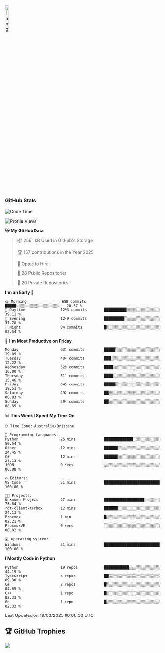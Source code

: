 <p align="left"><img width=15%" src="https://github.com/alansmathew/alansmathew/raw/master/lang.gif" alt="lang image here" /></p>

# <h3 align="left">GitHub Stats</h3>

<!--START_SECTION:waka-->
![Code Time](http://img.shields.io/badge/Code%20Time-560%20hrs%2024%20mins-blue)

![Profile Views](http://img.shields.io/badge/Profile%20Views-4-blue)

**🐱 My GitHub Data** 

> 📦 256.1 kB Used in GitHub's Storage 
 > 
> 🏆 157 Contributions in the Year 2025
 > 
> 💼 Opted to Hire
 > 
> 📜 28 Public Repositories 
 > 
> 🔑 20 Private Repositories 
 > 
**I'm an Early 🐤** 

```text
🌞 Morning                680 commits         █████░░░░░░░░░░░░░░░░░░░░   20.57 % 
🌆 Daytime                1293 commits        ██████████░░░░░░░░░░░░░░░   39.11 % 
🌃 Evening                1249 commits        █████████░░░░░░░░░░░░░░░░   37.78 % 
🌙 Night                  84 commits          █░░░░░░░░░░░░░░░░░░░░░░░░   02.54 % 
```
📅 **I'm Most Productive on Friday** 

```text
Monday                   631 commits         █████░░░░░░░░░░░░░░░░░░░░   19.09 % 
Tuesday                  404 commits         ███░░░░░░░░░░░░░░░░░░░░░░   12.22 % 
Wednesday                529 commits         ████░░░░░░░░░░░░░░░░░░░░░   16.00 % 
Thursday                 511 commits         ████░░░░░░░░░░░░░░░░░░░░░   15.46 % 
Friday                   645 commits         █████░░░░░░░░░░░░░░░░░░░░   19.51 % 
Saturday                 292 commits         ██░░░░░░░░░░░░░░░░░░░░░░░   08.83 % 
Sunday                   294 commits         ██░░░░░░░░░░░░░░░░░░░░░░░   08.89 % 
```


📊 **This Week I Spent My Time On** 

```text
🕑︎ Time Zone: Australia/Brisbane

💬 Programming Languages: 
Python                   25 mins             █████████████░░░░░░░░░░░░   50.54 % 
Other                    12 mins             ██████░░░░░░░░░░░░░░░░░░░   24.45 % 
C#                       12 mins             ██████░░░░░░░░░░░░░░░░░░░   24.13 % 
JSON                     0 secs              ░░░░░░░░░░░░░░░░░░░░░░░░░   00.88 % 

🔥 Editors: 
VS Code                  51 mins             █████████████████████████   100.00 % 

🐱‍💻 Projects: 
Unknown Project          37 mins             ██████████████████░░░░░░░   73.64 % 
rdt-client-torbox        12 mins             ██████░░░░░░░░░░░░░░░░░░░   24.13 % 
Proxmox                  1 min               █░░░░░░░░░░░░░░░░░░░░░░░░   02.21 % 
ProxmoxVE                0 secs              ░░░░░░░░░░░░░░░░░░░░░░░░░   00.02 % 

💻 Operating System: 
Windows                  51 mins             █████████████████████████   100.00 % 
```

**I Mostly Code in Python** 

```text
Python                   19 repos            ███████████░░░░░░░░░░░░░░   44.19 % 
TypeScript               4 repos             ██░░░░░░░░░░░░░░░░░░░░░░░   09.30 % 
C#                       2 repos             █░░░░░░░░░░░░░░░░░░░░░░░░   04.65 % 
C++                      1 repo              █░░░░░░░░░░░░░░░░░░░░░░░░   02.33 % 
Go                       1 repo              █░░░░░░░░░░░░░░░░░░░░░░░░   02.33 % 
```




 Last Updated on 19/03/2025 00:06:30 UTC
<!--END_SECTION:waka-->

## 🏆 GitHub Trophies

![](https://github-profile-trophy.vercel.app/?username=samh06&theme=discord&no-frame=true&no-bg=false&margin-w=4)
